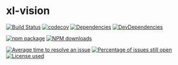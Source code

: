 # xl-vision

[![Build Status](https://api.travis-ci.org/xl-vision/xl-vision.svg?branch=master)](https://travis-ci.org/xl-vision/xl-vision)
[![codecov](https://codecov.io/gh/xl-vision/xl-vision/branch/master/graph/badge.svg)](https://codecov.io/gh/xl-vision/xl-vision)
[![Dependencies](https://img.shields.io/david/xl-vision/xl-vision.svg)](https://david-dm.org/xl-vision/xl-vision)
[![DevDependencies](https://img.shields.io/david/dev/xl-vision/xl-vision.svg)](https://david-dm.org/xl-vision/xl-vision?type=dev)

[![npm package](https://img.shields.io/npm/v/xl-vision.svg)](https://www.npmjs.org/package/xl-vision)
[![NPM downloads](http://img.shields.io/npm/dm/xl-vision.svg)](http://npmjs.com/xl-vision)

[![Average time to resolve an issue](http://isitmaintained.com/badge/resolution/xl-vision/xl-vision.svg)](http://isitmaintained.com/project/xl-vision/xl-vision "Average time to resolve an issue")
[![Percentage of issues still open](http://isitmaintained.com/badge/open/xl-vision/xl-vision.svg)](http://isitmaintained.com/project/xl-vision/xl-vision "Percentage of issues still open")
[![License used](https://img.shields.io/github/license/xl-vision/xl-vision.svg)](https://mit-license.org/)
